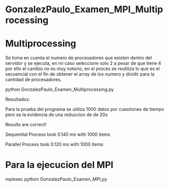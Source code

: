 # GonzalezPaulo_Examen_MPI_Multiprocessing

# Multiprocessing

Se toma en cuenta el numero de procesadores que existen dentro del servidor y se ejecuta, en mi caso seleccione solo 2 a pesar de que tiene 4 por ello el cambio no es muy notorio, en el proces se reutiliza lo que es el secuencial con el fin de obtener el array de los numero y dividir para la cantidad de procesadores.

python  GonzalezPaulo_Examen_Multiprocessing.py

Resultados:

Para la prueba del programa se utiliza 1000 datos por cuestiones de tiempo pero se la evidencia de una reduccion de de 20s



Results are correct!

Sequential Process took 0.140 ms with 1000 items

Parallel Process took 0.120 ms with 1000 items


# Para la ejecucion del MPI
mpiexec python GonzalezPaulo_Examen_MPI,py
